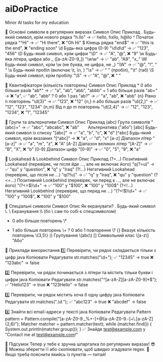 # aiDoPractice
Minor AI tasks for my education

📌 Основні символи в регулярних виразах
Символ	Опис	Приклад
.	Будь-який символ, крім нового рядка	"h.llo" → ✅ hello, hxllo, h@llo
^	Початок рядка	"^Hi" → ✅ "Hi there", ❌ "Oh Hi"
$	Кінець рядка	"end$" → ✅ "this is the end", ❌ "ending soon"
\d	Будь-яка цифра (0-9)	"\d\d\d" → ✅ "123", "456"
\D	Будь-який символ, крім цифри	"\D" → ✅ "A", "@", ❌ "9"
\w	Будь-яка літера, цифра або _ ([a-zA-Z0-9_])	"\w\w" → ✅ "ab", "A9", "x_"
\W	Будь-який символ, крім \w (не буква, не цифра, не _)	"\W" → ✅ "@", "!", " "
\s	Будь-який пробіл (включає \t, \n, )	"\s" → ✅ " " (пробіл), "\t" (таб)
\S	Будь-який символ, крім пробілу	"\S" → ✅ "A", "@", ❌ " "



📌 Квантифікатори (кількість повторень)
Символ	Опис	Приклад
     *	0 або більше разів	"ab*" → ✅ "a", "ab", "abb", "abbb"
     +	1 або більше разів	"ab+" → ❌ "a", ✅ "ab", "abb"
     ?	0 або 1 раз	"ab?" → ✅ "a", "ab", ❌ "abb"
     {n}	Рівно n повторень	"\d{3}" → ✅ "123", ❌ "12"
     {n,}	n або більше разів	"\d{2,}" → ✅ "12", "123", "1234"
     {n,m}	Від n до m повторень	"\d{2,4}" → ✅ "12", "123", "1234", ❌ "1", "12345"



📌 Групи та альтернативи
Символ	Опис	Приклад
(abc)	Група символів	"(abc)+" → ✅ "abc", "abcabc", ❌ "ab"
`	`	Альтернатива ("або")
[abc]	Будь-який символ із списку	"[abc]" → ✅ "a", "b", "c", ❌ "d"
[^abc]	Будь-який символ, крім вказаних	"[^abc]" → ❌ "a", ✅ "d", "x"
[a-z]	Діапазон літер	"[a-z]" → ✅ "a", "m", "z", ❌ "A"
[A-Z]	Діапазон великих літер	"[A-Z]" → ✅ "B", "X", ❌ "b"
[0-9]	Діапазон цифр	"[0-9]" → ✅ "0", "5", "9", ❌ "a"

📌 Lookahead & Lookbehind
Символ	Опис	Приклад
(?=...)	Позитивний Lookahead (перевіряє, чи після йде ..., але не включає його)	"q(?=u)" → ✅ "qu" у "question", ❌ "q" у "Iraq"
(?!...)	Негативний Lookahead (перевіряє, що після не ...)	"q(?!u)" → ✅ "q" у "Iraq", ❌ "qu" у "question"
(?<=...)	Позитивний Lookbehind (перевіряє, чи перед є ..., але не включає його)	"(?<=\$)\d+" → ✅ "100" у "$100", ❌ "100" у "100$"
(?<!...)	Негативний Lookbehind (перевіряє, що перед не ...)	"(?<!\$)\d+" → ✅ "100" у "100$", ❌ "100" у "$100"


📌 Спеціальні символи
Символ	Опис	Як екранувати?
.	Будь-який символ	\\.
\	Екранування	\\\\ (бо \ сам по собі є спецсимволом)
*	0 або більше повторень	\\*
+	1 або більше повторень	\\+
     ?	0 або 1 повторення	\\?
     {}	Вказує кількість повторень	\\{3,5\\}
     ()	Групування	\\(abc\\)
     []	Символьний клас	\\[a-z\\]
     `	`	"Або"

📌 Приклади використання
1️⃣ Перевірити, чи рядок складається тільки з цифр
java
Копіювати
Редагувати
str.matches("\\d+");
✅ "12345" → true
❌ "123abc" → false

2️⃣ Перевірити, чи рядок починається з літери та містить тільки букви і цифри
java
Копіювати
Редагувати
str.matches("^[a-zA-Z][a-zA-Z0-9]*$");
✅ "Hello123" → true
❌ "123Hello" → false

3️⃣ Перевірити, чи рядок містить хоча б одну цифру
java
Копіювати
Редагувати
str.matches(".*\\d.*");
✅ "abc123" → true
❌ "abcdef" → false

4️⃣ Знайти всі email-адреси у тексті
java
Копіювати
Редагувати
Pattern pattern = Pattern.compile("[a-zA-Z0-9._%+-]+@[a-zA-Z0-9.-]+\\.[a-zA-Z]{2,6}");
Matcher matcher = pattern.matcher(text);
while (matcher.find()) {
System.out.println(matcher.group());
}
✅ Знайде test@example.com у "Contact me at test@example.com!"

🚀 Підсумок
Тепер у тебе є зручна шпаргалка по регулярних виразах! 😎
🔹 Можеш зберегти її або скопіювати, щоб швидко згадувати regex.
🔹 Якщо треба пояснити якийсь із пунктів — питай!